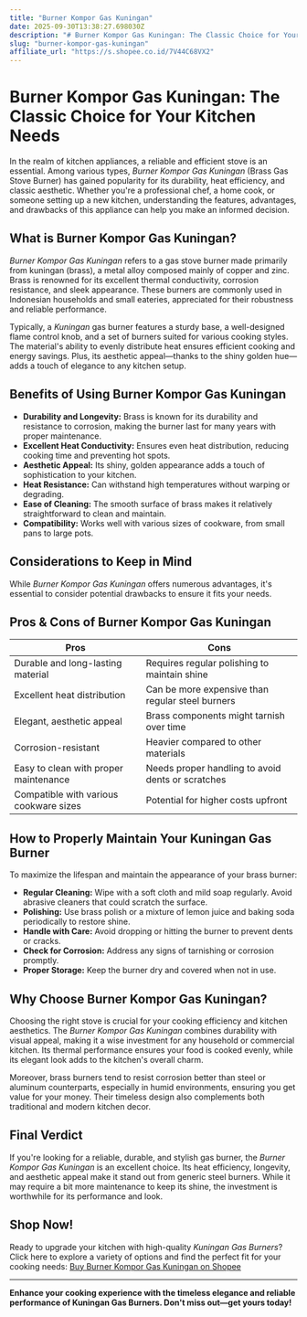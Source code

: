 ```yaml
---
title: "Burner Kompor Gas Kuningan"
date: 2025-09-30T13:38:27.698030Z
description: "# Burner Kompor Gas Kuningan: The Classic Choice for Your Kitchen Needs..."
slug: "burner-kompor-gas-kuningan"
affiliate_url: "https://s.shopee.co.id/7V44C68VX2"
---
```

# Burner Kompor Gas Kuningan: The Classic Choice for Your Kitchen Needs

In the realm of kitchen appliances, a reliable and efficient stove is an essential. Among various types, *Burner Kompor Gas Kuningan* (Brass Gas Stove Burner) has gained popularity for its durability, heat efficiency, and classic aesthetic. Whether you're a professional chef, a home cook, or someone setting up a new kitchen, understanding the features, advantages, and drawbacks of this appliance can help you make an informed decision.

## What is Burner Kompor Gas Kuningan?

*Burner Kompor Gas Kuningan* refers to a gas stove burner made primarily from kuningan (brass), a metal alloy composed mainly of copper and zinc. Brass is renowned for its excellent thermal conductivity, corrosion resistance, and sleek appearance. These burners are commonly used in Indonesian households and small eateries, appreciated for their robustness and reliable performance.

Typically, a *Kuningan* gas burner features a sturdy base, a well-designed flame control knob, and a set of burners suited for various cooking styles. The material's ability to evenly distribute heat ensures efficient cooking and energy savings. Plus, its aesthetic appeal—thanks to the shiny golden hue—adds a touch of elegance to any kitchen setup.

## Benefits of Using Burner Kompor Gas Kuningan

- **Durability and Longevity:** Brass is known for its durability and resistance to corrosion, making the burner last for many years with proper maintenance.
- **Excellent Heat Conductivity:** Ensures even heat distribution, reducing cooking time and preventing hot spots.
- **Aesthetic Appeal:** Its shiny, golden appearance adds a touch of sophistication to your kitchen.
- **Heat Resistance:** Can withstand high temperatures without warping or degrading.
- **Ease of Cleaning:** The smooth surface of brass makes it relatively straightforward to clean and maintain.
- **Compatibility:** Works well with various sizes of cookware, from small pans to large pots.

## Considerations to Keep in Mind

While *Burner Kompor Gas Kuningan* offers numerous advantages, it's essential to consider potential drawbacks to ensure it fits your needs.

## Pros & Cons of Burner Kompor Gas Kuningan

| **Pros**                                              | **Cons**                                         |
|--------------------------------------------------------|--------------------------------------------------|
| Durable and long-lasting material                     | Requires regular polishing to maintain shine  |
| Excellent heat distribution                            | Can be more expensive than regular steel burners |
| Elegant, aesthetic appeal                              | Brass components might tarnish over time     |
| Corrosion-resistant                                    | Heavier compared to other materials           |
| Easy to clean with proper maintenance                 | Needs proper handling to avoid dents or scratches |
| Compatible with various cookware sizes                | Potential for higher costs upfront             |

## How to Properly Maintain Your Kuningan Gas Burner

To maximize the lifespan and maintain the appearance of your brass burner:

- **Regular Cleaning:** Wipe with a soft cloth and mild soap regularly. Avoid abrasive cleaners that could scratch the surface.
- **Polishing:** Use brass polish or a mixture of lemon juice and baking soda periodically to restore shine.
- **Handle with Care:** Avoid dropping or hitting the burner to prevent dents or cracks.
- **Check for Corrosion:** Address any signs of tarnishing or corrosion promptly.
- **Proper Storage:** Keep the burner dry and covered when not in use.

## Why Choose Burner Kompor Gas Kuningan?

Choosing the right stove is crucial for your cooking efficiency and kitchen aesthetics. The *Burner Kompor Gas Kuningan* combines durability with visual appeal, making it a wise investment for any household or commercial kitchen. Its thermal performance ensures your food is cooked evenly, while its elegant look adds to the kitchen's overall charm.

Moreover, brass burners tend to resist corrosion better than steel or aluminum counterparts, especially in humid environments, ensuring you get value for your money. Their timeless design also complements both traditional and modern kitchen decor.

## Final Verdict

If you're looking for a reliable, durable, and stylish gas burner, the *Burner Kompor Gas Kuningan* is an excellent choice. Its heat efficiency, longevity, and aesthetic appeal make it stand out from generic steel burners. While it may require a bit more maintenance to keep its shine, the investment is worthwhile for its performance and look.

## Shop Now!

Ready to upgrade your kitchen with high-quality *Kuningan Gas Burners*? Click here to explore a variety of options and find the perfect fit for your cooking needs: [Buy Burner Kompor Gas Kuningan on Shopee](https://s.shopee.co.id/7V44C68VX2)

---

**Enhance your cooking experience with the timeless elegance and reliable performance of Kuningan Gas Burners. Don't miss out—get yours today!**